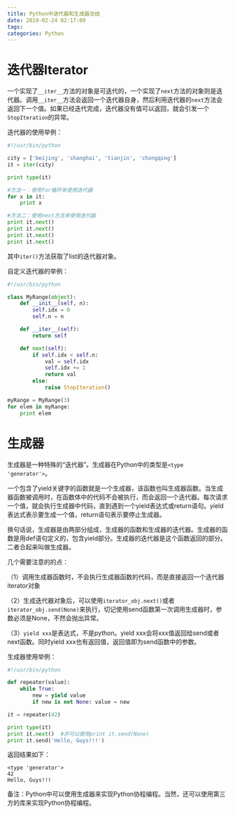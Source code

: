```yaml
---
title: Python中迭代器和生成器总结
date: 2019-02-24 02:17:09
tags:
categories: Python
---
```


# 迭代器Iterator

一个实现了`__iter__`方法的对象是可迭代的，一个实现了`next`方法的对象则是迭代器。调用`__iter__`方法会返回一个迭代器自身，然后利用迭代器的`next`方法会返回下一个值。如果已经迭代完成，迭代器没有值可以返回，就会引发一个`StopIteration`的异常。

迭代器的使用举例：

```python
#!/usr/bin/python

city = ['beijing', 'shanghai', 'tianjin', 'chongqing']
it = iter(city)

print type(it)

#方法一：使用for循环来使用迭代器
for x in it:
    print x

#方法二：使用next方法来使用迭代器
print it.next()
print it.next()
print it.next()
print it.next()
```

其中`iter()`方法获取了list的迭代器对象。

自定义迭代器的举例：

```python
#!/usr/bin/python

class MyRange(object):
    def __init__(self, n):
        self.idx = 0
        self.n = n

    def __iter__(self):
        return self

    def next(self):
        if self.idx < self.n:
            val = self.idx
            self.idx += 1
            return val
        else:
            raise StopIteration()

myRange = MyRange(3)
for elem in myRange:
    print elem
```

# 生成器

生成器是一种特殊的“迭代器”。生成器在Python中的类型是`<type 'generator'>`。

一个包含了yield关键字的函数就是一个生成器，该函数也叫生成器函数。当生成器函数被调用时，在函数体中的代码不会被执行，而会返回一个迭代器。每次请求一个值，就会执行生成器中代码，直到遇到一个yield表达式或return语句。yield表达式表示要生成一个值，return语句表示要停止生成器。

换句话说，生成器是由两部分组成，生成器的函数和生成器的迭代器。生成器的函数是用def语句定义的，包含yield部分。生成器的迭代器是这个函数返回的部分。二者合起来叫做生成器。

几个需要注意的的点：

（1）调用生成器函数时，不会执行生成器函数的代码，而是直接返回一个迭代器iterator对象

（2）生成迭代器对象后，可以使用`iterator_obj.next()`或者`iterator_obj.send(None)`来执行，切记使用send函数第一次调用生成器时，参数必须是None，不然会抛出异常。

（3）`yield xxx`是表达式，不是python。yield xxx会将xxx值返回给send或者next函数。同时yield xxx也有返回值，返回值即为send函数中的参数。

生成器使用举例：

```python
#!/usr/bin/python

def repeater(value):
    while True:
        new = yield value
        if new is not None: value = new

it = repeater(42)

print type(it)
print it.next()  #亦可以使用print it.send(None)
print it.send('Hello, Guys!!!')
```

返回结果如下：

    <type 'generator'>
    42
    Hello, Guys!!!

备注：Python中可以使用生成器来实现Python协程编程。当然，还可以使用第三方的库来实现Python协程编程。
